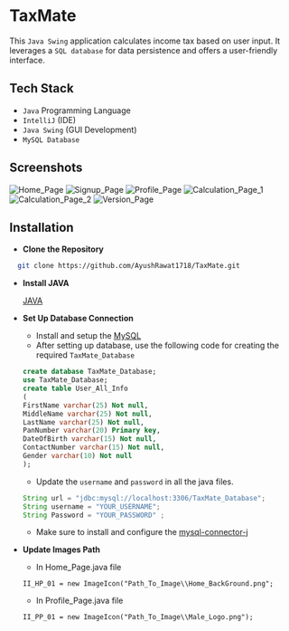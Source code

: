 
# TaxMate

This `Java Swing` application calculates income tax based on user input.  It leverages a `SQL database` for data persistence and offers a user-friendly interface.

## Tech Stack

* `Java` Programming Language 
* `IntelliJ` (IDE)
* `Java Swing` (GUI Development) 
* `MySQL Database`

## Screenshots


![Home_Page](https://github.com/AyushRawat1718/TaxMate/assets/143322694/174a9f01-cc21-4a22-ad0c-71353f26ed79)
![Signup_Page](https://github.com/AyushRawat1718/TaxMate/assets/143322694/ba299f23-6a12-4e0a-b65a-9584009b4767)
![Profile_Page](https://github.com/AyushRawat1718/TaxMate/assets/143322694/33ef5a52-401d-48ce-b157-51bd6e076d03)
![Calculation_Page_1](https://github.com/AyushRawat1718/TaxMate/assets/143322694/6b3f0b2b-c93e-4fdf-8153-a864f182474e)
![Calculation_Page_2](https://github.com/AyushRawat1718/TaxMate/assets/143322694/b2629939-b02c-43c4-895b-26f58f536986)
![Version_Page](https://github.com/AyushRawat1718/TaxMate/assets/143322694/dc200734-b49c-444e-8912-11888edd2749)

## Installation

* **Clone the Repository**

```bash
  git clone https://github.com/AyushRawat1718/TaxMate.git
```

* **Install JAVA**
  
    [JAVA](https://www.oracle.com/in/java/technologies/downloads/)
  
* **Set Up Database Connection**

    - Install and setup the [MySQL](https://dev.mysql.com/downloads/installer/) 
    - After setting up database, use the following code for creating the required `TaxMate_Database`
    ```sql
    create database TaxMate_Database; 
    use TaxMate_Database;
    create table User_All_Info
    (
    FirstName varchar(25) Not null,
    MiddleName varchar(25) Not null,
    LastName varchar(25) Not null,
    PanNumber varchar(20) Primary key,
    DateOfBirth varchar(15) Not null,
    ContactNumber varchar(15) Not null,
    Gender varchar(10) Not null
    );
    ```
    - Update the `username` and `password` in all the  java files.
    ```java
    String url = "jdbc:mysql://localhost:3306/TaxMate_Database";
    String username = "YOUR_USERNAME";
    String Password = "YOUR_PASSWORD" ;
    ``` 

    - Make sure to install and configure the [mysql-connector-j](https://dev.mysql.com/downloads/connector/j/)

* **Update Images Path**
    - In Home_Page.java file  
    ```
    II_HP_01 = new ImageIcon("Path_To_Image\\Home_BackGround.png";
    ```

    - In Profile_Page.java file
    ```
    II_PP_01 = new ImageIcon("Path_To_Image\\Male_Logo.png");
    ```
    
    
    
    
